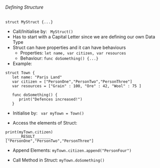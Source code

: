 ###### Defining Structure
` struct MyStruct {...} `
- Call/Initialise by: ` MyStruct()`
- Has to start with a Capital Letter since we are defining our own Data Type
- Struct can have properties and it can have behaviours 
  - Properties: ` let name, var citizen, var resources `
  - Behaviour: ` func doSomething() {...} `
- Example:

```
struct Town {
   let name: "Paris Land"
   var citizen = ["PersonOne","PersonTwo","PersonThree"]
   var resources = ["Grain" : 100, "Ore" : 42, "Wool" : 75 ]
   
   func doSomething() {
      print("Defences increased!")
   }
```

- Initialise by: 
` var myTown = Town()`

- Access the elements of Struct:
``` 
print(myTown.citizen)
_______RESULT_______
["PersonOne","PersonTwo","PersonThree"]
```
- Append Elements:
`myTown.citizen.append("PersonFour")`

- Call Method in Struct:
` myTown.doSomething() `
